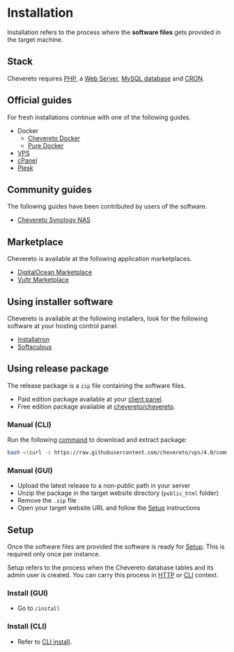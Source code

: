 # Installation

Installation refers to the process where the **software files** gets provided in the target machine.

## Stack

Chevereto requires [PHP](../stack/php.md), a [Web Server](../stack/web-server.md), [MySQL database](../stack/mysql-server.md) and [CRON](../stack/cron.md).

## Official guides

For fresh installations continue with one of the following guides.

* Docker
  * [Chevereto Docker](../../guides/docker/README.md)
  * [Pure Docker](../../guides/docker/pure-docker.md)
* [VPS](../../guides/server/vps.md)
* [cPanel](../../guides/cpanel/README.md)
* [Plesk](../../guides/plesk/README.md)

## Community guides

The following guides have been contributed by users of the software.

* [Chevereto Synology NAS](https://mariushosting.com/how-to-install-chevereto-on-your-synology-nas/)

## Marketplace

Chevereto is available at the following application marketplaces.

* [DigitalOcean Marketplace](https://chevereto.com/go/digitalocean)
* [Vultr Marketplace](https://chevereto.com/go/vultr)

## Using installer software

Chevereto is available at the following installers, look for the following software at your hosting control panel.

* [Installatron](https://installatron.com/chevereto)
* [Softaculous](https://www.softaculous.com/apps/galleries/Chevereto)

## Using release package

The release package is a `zip` file containing the software files.

* Paid edition package available at your [client panel](https://chevereto.com/panel/downloads).
* Free edition package available at [chevereto/chevereto](https://github.com/chevereto/chevereto/releases).

### Manual (CLI)

Run the following [command](https://github.com/chevereto/vps#get) to download and extract package:

```sh
bash <(curl -s https://raw.githubusercontent.com/chevereto/vps/4.0/common/get.sh)
```

### Manual (GUI)

* Upload the latest release to a non-public path in your server
* Unzip the package in the target website directory (`public_html` folder)
* Remove the `.zip` file
* Open your target website URL and follow the [Setup](#setup) instructions

## Setup

Once the software files are provided the software is ready for [Setup](#setup). This is required only once per instance.

Setup refers to the process when the Chevereto database tables and its admin user is created. You can carry this process in [HTTP](#install-gui) or [CLI](#install-cli) context.

### Install (GUI)

* Go to `/install`

### Install (CLI)

* Refer to [CLI install](../reference/cli.md#install).
